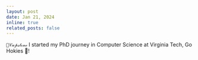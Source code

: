 ```yaml
---
layout: post
date: Jan 21, 2024
inline: true
related_posts: false
---
```


`🩷𝒞𝒶𝓅𝓈𝓉ℴ𝓃ℯ` I started my PhD journey in Computer Science at Virginia Tech, Go Hokies 🦃!

<!-- `💜𝒫𝒶𝓅𝑒𝓇` `🩵𝒜𝔀𝒶𝓇𝒹` `🤍𝒮𝓮𝑟𝓋𝒾𝓬𝓮` `💛𝑪𝑜𝓃𝒻𝑒𝓇𝑒𝓃𝒸𝓮` `🩷𝒞𝒶𝓅𝓈𝓉ℴ𝓃ℯ`-->
